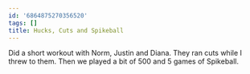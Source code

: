 ```yaml
---
id: '6864875270356520'
tags: []
title: Hucks, Cuts and Spikeball
---
```


Did a short workout with Norm, Justin and Diana. They ran cuts while I threw to them. Then we played a bit of 500 and 5 games of Spikeball.
